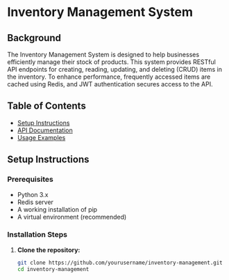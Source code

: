# Inventory Management System

## Background
The Inventory Management System is designed to help businesses efficiently manage their stock of products. This system provides RESTful API endpoints for creating, reading, updating, and deleting (CRUD) items in the inventory. To enhance performance, frequently accessed items are cached using Redis, and JWT authentication secures access to the API.

## Table of Contents
- [Setup Instructions](#setup-instructions)
- [API Documentation](#api-documentation)
- [Usage Examples](#usage-examples)

## Setup Instructions

### Prerequisites
- Python 3.x
- Redis server
- A working installation of pip
- A virtual environment (recommended)

### Installation Steps
1. **Clone the repository:**
   ```bash
   git clone https://github.com/yourusername/inventory-management.git
   cd inventory-management

